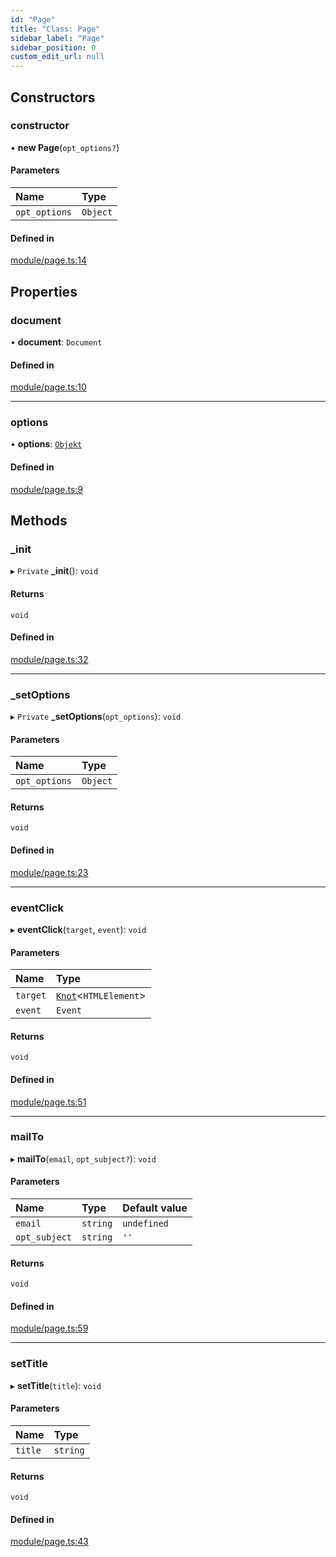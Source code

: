 ```yaml
---
id: "Page"
title: "Class: Page"
sidebar_label: "Page"
sidebar_position: 0
custom_edit_url: null
---
```


## Constructors

### constructor

• **new Page**(`opt_options?`)

#### Parameters

| Name | Type |
| :------ | :------ |
| `opt_options` | `Object` |

#### Defined in

[module/page.ts:14](https://github.com/siposdani87/sui-js/blob/b0b5d62/src/module/page.ts#L14)

## Properties

### document

• **document**: `Document`

#### Defined in

[module/page.ts:10](https://github.com/siposdani87/sui-js/blob/b0b5d62/src/module/page.ts#L10)

___

### options

• **options**: [`Objekt`](Objekt.md)

#### Defined in

[module/page.ts:9](https://github.com/siposdani87/sui-js/blob/b0b5d62/src/module/page.ts#L9)

## Methods

### \_init

▸ `Private` **_init**(): `void`

#### Returns

`void`

#### Defined in

[module/page.ts:32](https://github.com/siposdani87/sui-js/blob/b0b5d62/src/module/page.ts#L32)

___

### \_setOptions

▸ `Private` **_setOptions**(`opt_options`): `void`

#### Parameters

| Name | Type |
| :------ | :------ |
| `opt_options` | `Object` |

#### Returns

`void`

#### Defined in

[module/page.ts:23](https://github.com/siposdani87/sui-js/blob/b0b5d62/src/module/page.ts#L23)

___

### eventClick

▸ **eventClick**(`target`, `event`): `void`

#### Parameters

| Name | Type |
| :------ | :------ |
| `target` | [`Knot`](Knot.md)<`HTMLElement`\> |
| `event` | `Event` |

#### Returns

`void`

#### Defined in

[module/page.ts:51](https://github.com/siposdani87/sui-js/blob/b0b5d62/src/module/page.ts#L51)

___

### mailTo

▸ **mailTo**(`email`, `opt_subject?`): `void`

#### Parameters

| Name | Type | Default value |
| :------ | :------ | :------ |
| `email` | `string` | `undefined` |
| `opt_subject` | `string` | `''` |

#### Returns

`void`

#### Defined in

[module/page.ts:59](https://github.com/siposdani87/sui-js/blob/b0b5d62/src/module/page.ts#L59)

___

### setTitle

▸ **setTitle**(`title`): `void`

#### Parameters

| Name | Type |
| :------ | :------ |
| `title` | `string` |

#### Returns

`void`

#### Defined in

[module/page.ts:43](https://github.com/siposdani87/sui-js/blob/b0b5d62/src/module/page.ts#L43)
